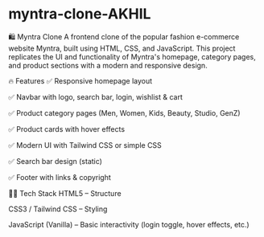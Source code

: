 # myntra-clone-AKHIL

🛍️ Myntra Clone
A frontend clone of the popular fashion e-commerce website Myntra, built using HTML, CSS, and JavaScript. This project replicates the UI and functionality of Myntra's homepage, category pages, and product sections with a modern and responsive design.

🔥 Features
✅ Responsive homepage layout

✅ Navbar with logo, search bar, login, wishlist & cart

✅ Product category pages (Men, Women, Kids, Beauty, Studio, GenZ)

✅ Product cards with hover effects

✅ Modern UI with Tailwind CSS or simple CSS

✅ Search bar design (static)

✅ Footer with links & copyright

🧑‍💻 Tech Stack
HTML5 – Structure

CSS3 / Tailwind CSS – Styling

JavaScript (Vanilla) – Basic interactivity (login toggle, hover effects, etc.)
